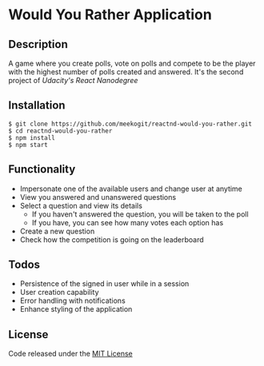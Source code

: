 # Would You Rather Application

## Description
A game where you create polls, vote on polls and compete to be the player with the highest number of polls created and answered. It's the second project of _Udacity's React Nanodegree_

## Installation

```
$ git clone https://github.com/meekogit/reactnd-would-you-rather.git
$ cd reactnd-would-you-rather
$ npm install
$ npm start
```

## Functionality

- Impersonate one of the available users and change user at anytime
- View you answered and unanswered questions
- Select a question and view its details
  - If you haven't answered the question, you will be taken to the poll
  - If you have, you can see how many votes each option has
- Create a new question
- Check how the competition is going on the leaderboard

## Todos
- Persistence of the signed in user while in a session
- User creation capability
- Error handling with notifications
- Enhance styling of the application

## License
Code released under the [MIT License](https://mit-license.org/)